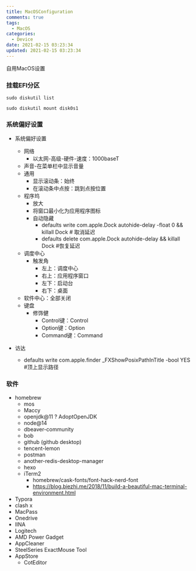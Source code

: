 ```yaml
---
title: MacOSConfiguration
comments: true
tags:
  - MacOS
categories:
  - Device
date: 2021-02-15 03:23:34
updated: 2021-02-15 03:23:34
---
```


自用MacOS设置

<!--more-->

### 挂载EFI分区

`sudo diskutil list`

`sudo diskutil mount disk0s1`

### 系统偏好设置

- 系统偏好设置
  - 网络
    - 以太网-高级-硬件-速度：1000baseT
  - 声音-在菜单栏中显示音量
  - 通用
    - 显示滚动条：始终
    - 在滚动条中点按：跳到点按位置
  - 程序坞
    - 放大
    - 将窗口最小化为应用程序图标
    - 自动隐藏
      - defaults write com.apple.Dock autohide-delay -float 0 && killall Dock   # 取消延迟
      - defaults delete com.apple.Dock autohide-delay && killall Dock   #恢复延迟
  - 调度中心
    - 触发角
      - 左上：调度中心
      - 右上：应用程序窗口
      - 左下：启动台
      - 右下：桌面
  - 软件中心：全部关闭
  - 键盘
    - 修饰健
      - Control键：Control
      - Option键：Option
      - Command键：Command

- 访达
  - defaults write com.apple.finder _FXShowPosixPathInTitle -bool YES    #顶上显示路径

### 软件

- homebrew
  - mos
  - Maccy
  - openjdk@11 ? AdoptOpenJDK
  - node@14
  - dbeaver-community
  - bob
  - github  (github desktop)
  - tencent-lemon
  - postman
  - another-redis-desktop-manager
  - hexo
  - iTerm2
    - homebrew/cask-fonts/font-hack-nerd-font
    - https://blog.biezhi.me/2018/11/build-a-beautiful-mac-terminal-environment.html
- Typora
- clash x
- MacPass
- Onedrive
- IINA
- Logitech
- AMD Power Gadget
- AppCleaner
- SteelSeries ExactMouse Tool
- AppStore
  - CotEditor

